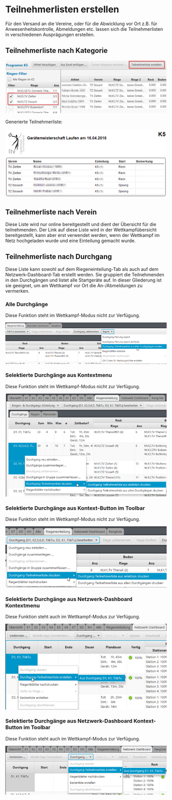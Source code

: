 # Teilnehmerlisten erstellen

Für den Versand an die Vereine, oder für die Abwicklung vor Ort z.B. für Anwesenheitskontrolle, Abmeldungen etc. lassen sich die Teilnehmerlisten in verschiedenen Ausprägungen erstellen.

## Teilnehmerliste nach Kategorie

![](<../assets/print-teilnehmerliste (1).png>)

Generierte Teilnehmerliste:

![](<../assets/teilnehmerliste (1).png>)

## Teilnehmerliste nach Verein

Diese Liste wird nur online bereitgestellt und dient der Übersicht für die teilnehmenden. Der Link auf diese Liste wird in der Wettkampfübersicht bereitgestellt, kann aber erst verwendet werden, wenn der Wettkampf im Netz hochgeladen wurde und eine Einteilung gemacht wurde.

## Teilnehmerliste nach Durchgang

Diese Liste kann sowohl auf dem Riegeneinteilung-Tab als auch auf dem Netzwerk-Dashboard-Tab erstellt werden. Sie gruppiert die Teilnehmenden in den Durchgängen und listet alle Startgeräte auf. In dieser Gliederung ist sie geeignet, um am Wettkampf vor Ort die An-/Abmeldungen zu vermerken.

### Alle Durchgänge

Diese Funktion steht im Wettkampf-Modus nicht zur Verfügung.

![](../assets/teilnehmerliste-riegentab-alle.png)

### Selektierte Durchgänge aus Kontextmenu

Diese Funktion steht im Wettkampf-Modus nicht zur Verfügung.

![](../assets/teilnehmerliste-riegentab-kontext.png)

### Selektierte Durchgänge aus Kontext-Button im Toolbar

Diese Funktion steht im Wettkampf-Modus nicht zur Verfügung.

![](../assets/teilnehmerliste-riegentab-kontext-toolbar.png)

### Selektierte Durchgänge aus Netzwerk-Dashboard Kontextmenu

Diese Funktion steht auch im Wettkampf-Modus zur Verfügung.

![](../assets/teilnehmerliste-netzwerktab-kontext.png)

### Selektierte Durchgänge aus Netzwerk-Dashboard Kontext-Button im Toolbar

Diese Funktion steht auch im Wettkampf-Modus zur Verfügung.

![](../assets/teilnehmerliste-netzwerktab-kontext-toolbar.png)
